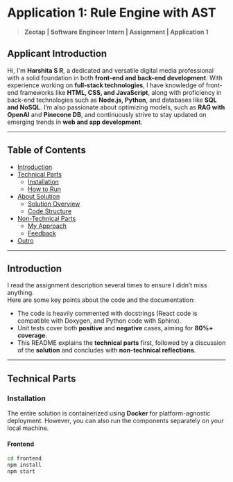 # Application 1: Rule Engine with AST

> **Zeotap | Software Engineer Intern | Assignment | Application 1**

## Applicant Introduction

Hi, I'm **Harshita S R**, a dedicated and versatile digital media professional with a solid foundation in both **front-end and back-end development**. With experience working on **full-stack technologies**, I have knowledge of front-end frameworks like **HTML, CSS, and JavaScript**, along with proficiency in back-end technologies such as **Node.js, Python**, and databases like **SQL and NoSQL**. I’m also passionate about optimizing models, such as **RAG with OpenAI** and **Pinecone DB**, and continuously strive to stay updated on emerging trends in **web and app development**.  

---

## Table of Contents

- [Introduction](#introduction)
- [Technical Parts](#technical-parts)
  - [Installation](#installation)
  - [How to Run](#how-to-run)
- [About Solution](#about-solution)
  - [Solution Overview](#solution-overview)
  - [Code Structure](#code-structure)
- [Non-Technical Parts](#non-technical-parts)
  - [My Approach](#my-approach)
  - [Feedback](#feedback)
- [Outro](#outro)

---

## Introduction

I read the assignment description several times to ensure I didn’t miss anything.  
Here are some key points about the code and the documentation:

- The code is heavily commented with docstrings (React code is compatible with Doxygen, and Python code with Sphinx).
- Unit tests cover both **positive** and **negative** cases, aiming for **80%+ coverage**.
- This README explains the **technical parts** first, followed by a discussion of the **solution** and concludes with **non-technical reflections**.

---

## Technical Parts

### Installation

The entire solution is containerized using **Docker** for platform-agnostic deployment. However, you can also run the components separately on your local machine.

#### Frontend
```bash
cd frontend
npm install
npm start

